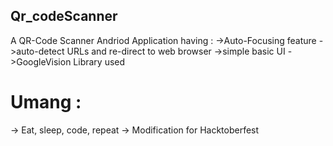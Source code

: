 ## Qr_codeScanner
A QR-Code Scanner Andriod Application having : 
->Auto-Focusing feature
->auto-detect URLs and re-direct to web browser
->simple basic UI
->GoogleVision Library used

# Umang :
 -> Eat, sleep, code, repeat
 -> Modification for Hacktoberfest
